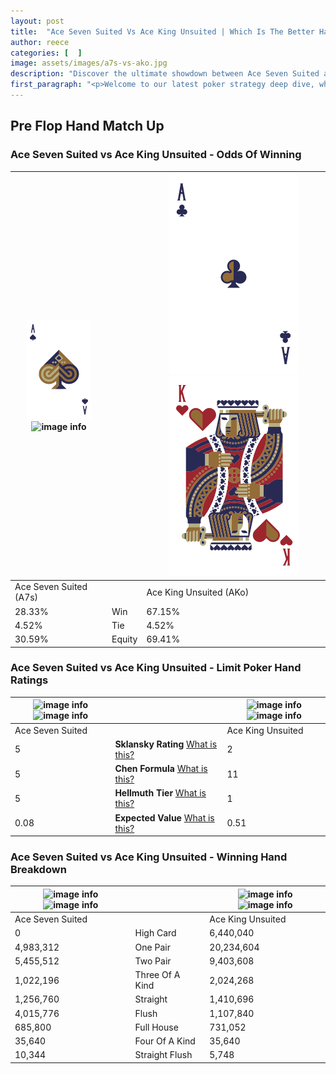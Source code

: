 ```yaml
---
layout: post
title:  "Ace Seven Suited Vs Ace King Unsuited | Which Is The Better Hand In Poker? A Complete Guide"
author: reece
categories: [  ]
image: assets/images/a7s-vs-ako.jpg
description: "Discover the ultimate showdown between Ace Seven Suited and Ace King Unsuited in poker! Uncover the odds, strategies, and scenarios where one hand triumphs over the other. Get ready to up your poker game with this thrilling analysis."
first_paragraph: "<p>Welcome to our latest poker strategy deep dive, where we're pitting two distinct hands against each other in a high-stakes showdown: Ace Seven Suited vs Ace King Unsuited.</p><p>In the dynamic world of poker, every decision counts, and knowing which hand holds the upper hand is key to your success at the table.</p><p>In this article, we'll dissect these two hands, explore the scenarios where one dominates the other, and equip you with the knowledge to make strategic choices that can tip the odds in your favor.</p><p>Get ready to unravel the intriguing dynamics of these poker hands and elevate your game to new heights.</p>"
---
```




[comment]: # (sp0)

## Pre Flop Hand Match Up

<div class="table hand-ratings" markdown="1"> 



### Ace Seven Suited vs Ace King Unsuited - Odds Of Winning


    
| ![image info](assets/images/hand1/A.png) ![image info](assets/images/hand1/7s.png) |  | ![image info](assets/images/hand2/A.png) ![image info](assets/images/hand2/ko.png) |
| -------- | -------- | -------- |
| Ace Seven Suited (A7s) |  | Ace King Unsuited (AKo) |
| 28.33% | Win | 67.15% |
| 4.52% | Tie | 4.52% |
| 30.59% | Equity | 69.41% |




[comment]: # (sp1)



### Ace Seven Suited vs Ace King Unsuited - Limit Poker Hand Ratings


    
| ![image info](https://www.riverpairs.com/assets/images/hand1/A.png) ![image info](https://www.riverpairs.com/assets/images/hand1/7s.png) |  | ![image info](https://www.riverpairs.com/assets/images/hand2/A.png) ![image info](https://www.riverpairs.com/assets/images/hand2/ko.png) |
| -------- | -------- | -------- |
| Ace Seven Suited |  | Ace King Unsuited |
| 5 | **Sklansky Rating** [What is this?](/sklansky-rating-explained) | 2 |
| 5 | **Chen Formula** [What is this?](/chen-formula-explained) | 11 |
| 5 | **Hellmuth Tier** [What is this?](/Hellmuth-tier-explained) | 1 |
| 0.08 | **Expected Value** [What is this?](/expected-value-explained) | 0.51 |




[comment]: # (sp2)



### Ace Seven Suited vs Ace King Unsuited - Winning Hand Breakdown


    
| ![image info](https://www.riverpairs.com/assets/images/hand1/A.png) ![image info](https://www.riverpairs.com/assets/images/hand1/7s.png) |  | ![image info](https://www.riverpairs.com/assets/images/hand2/A.png) ![image info](https://www.riverpairs.com/assets/images/hand2/ko.png) |
| -------- | -------- | -------- |
| Ace Seven Suited |  | Ace King Unsuited |
| 0 | High Card | 6,440,040 |
| 4,983,312 | One Pair | 20,234,604 |
| 5,455,512 | Two Pair | 9,403,608 |
| 1,022,196 | Three Of A Kind | 2,024,268 |
| 1,256,760 | Straight | 1,410,696 |
| 4,015,776 | Flush | 1,107,840 |
| 685,800 | Full House | 731,052 |
| 35,640 | Four Of A Kind | 35,640 |
| 10,344 | Straight Flush | 5,748 |




[comment]: # (sp3)



</div>

[comment]: # (sp4)



[comment]: # (sp5)

